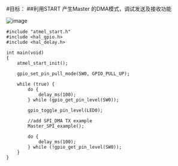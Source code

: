 #目标：
##利用START 产生Master 的DMA模式，调试发送及接收功能

![image](https://github.com/yuchengstudio/SAME54/blob/master/SPI/Master_DMA/picture/master_dma_config.png)

```
#include "atmel_start.h"
#include <hal_gpio.h>
#include <hal_delay.h>

int main(void)
{
	atmel_start_init();

	gpio_set_pin_pull_mode(SW0, GPIO_PULL_UP);

	while (true) {
		do {
			delay_ms(100);
		} while (gpio_get_pin_level(SW0));

		gpio_toggle_pin_level(LED0);
		
		//add SPI_DMA TX example
		Master_SPI_example();

		do {
			delay_ms(100);
		} while (!gpio_get_pin_level(SW0));
	}
}
```


